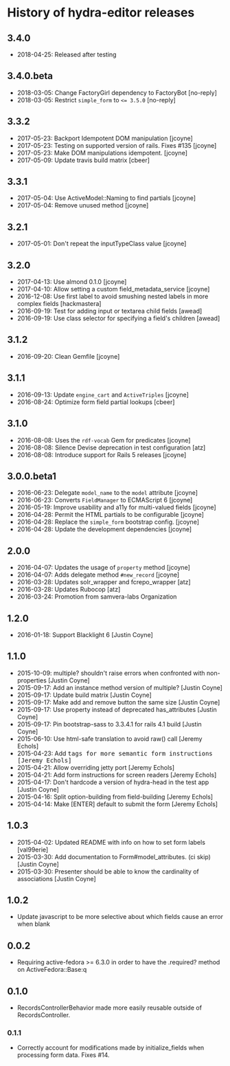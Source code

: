# History of hydra-editor releases

## 3.4.0
* 2018-04-25: Released after testing

## 3.4.0.beta
* 2018-03-05: Change FactoryGirl dependency to FactoryBot [no-reply]
* 2018-03-05: Restrict `simple_form` to `<= 3.5.0` [no-reply]

## 3.3.2
* 2017-05-23: Backport Idempotent DOM manipulation [jcoyne]
* 2017-05-23: Testing on supported version of rails. Fixes #135 [jcoyne]
* 2017-05-23: Make DOM manipulations idempotent. [jcoyne]
* 2017-05-09: Update travis build matrix [cbeer]

## 3.3.1
* 2017-05-04: Use ActiveModel::Naming to find partials [jcoyne]
* 2017-05-04: Remove unused method [jcoyne]

## 3.2.1
* 2017-05-01: Don't repeat the inputTypeClass value [jcoyne]

## 3.2.0
* 2017-04-13: Use almond 0.1.0 [jcoyne]
* 2017-04-10: Allow setting a custom field_metadata_service [jcoyne]
* 2016-12-08: Use first label to avoid smushing nested labels in more complex fields [hackmastera]
* 2016-09-19: Test for adding input or textarea child fields [awead]
* 2016-09-19: Use class selector for specifying a field's children [awead]

## 3.1.2
* 2016-09-20: Clean Gemfile [jcoyne]

## 3.1.1
* 2016-09-13: Update `engine_cart` and `ActiveTriples` [jcoyne]
* 2016-08-24: Optimize form field partial lookups [cbeer]

## 3.1.0
* 2016-08-08: Uses the `rdf-vocab` Gem for predicates [jcoyne]
* 2016-08-08: Silence Devise deprecation in test configuration [atz]
* 2016-08-08: Introduce support for Rails 5 releases [jcoyne]

## 3.0.0.beta1
* 2016-06-23: Delegate `model_name` to the `model` attribute [jcoyne]
* 2016-06-23: Converts `FieldManager` to ECMAScript 6 [jcoyne]
* 2016-05-19: Improve usability and a11y for multi-valued fields [jcoyne]
* 2016-04-28: Permit the HTML partials to be configurable [jcoyne]
* 2016-04-28: Replace the `simple_form` bootstrap config. [jcoyne]
* 2016-04-28: Update the development dependencies [jcoyne]

## 2.0.0

* 2016-04-07: Updates the usage of `property` method [jcoyne]
* 2016-04-07: Adds delegate method `#new_record` [jcoyne]
* 2016-03-28: Updates solr_wrapper and fcrepo_wrapper [atz]
* 2016-03-28: Updates Rubocop [atz]
* 2016-03-24: Promotion from samvera-labs Organization

## 1.2.0
* 2016-01-18: Support Blacklight 6 [Justin Coyne]

## 1.1.0
* 2015-10-09: multiple? shouldn't raise errors when confronted with non-properties [Justin Coyne]
* 2015-09-17: Add an instance method version of multiple? [Justin Coyne]
* 2015-09-17: Update build matrix [Justin Coyne]
* 2015-09-17: Make add and remove button the same size [Justin Coyne]
* 2015-09-17: Use property instead of deprecated has_attributes [Justin Coyne]
* 2015-09-17: Pin bootstrap-sass to 3.3.4.1 for rails 4.1 build [Justin Coyne]
* 2015-06-10: Use html-safe translation to avoid raw() call [Jeremy Echols]
* 2015-04-23: Add <kbd> tags for more semantic form instructions [Jeremy Echols]
* 2015-04-21: Allow overriding jetty port [Jeremy Echols]
* 2015-04-21: Add form instructions for screen readers [Jeremy Echols]
* 2015-04-17: Don't hardcode a version of hydra-head in the test app [Justin Coyne]
* 2015-04-16: Split option-building from field-building [Jeremy Echols]
* 2015-04-14: Make [ENTER] default to submit the form [Jeremy Echols]

## 1.0.3
* 2015-04-02: Updated README with info on how to set form labels [val99erie]
* 2015-03-30: Add documentation to Form#model_attributes. (ci skip) [Justin Coyne]
* 2015-03-30: Presenter should be able to know the cardinality of associations [Justin Coyne]

## 1.0.2
* Update javascript to be more selective about which fields cause an error when blank

## 0.0.2
* Requiring active-fedora >= 6.3.0 in order to have the .required? method on ActiveFedora::Base:q

## 0.1.0
* RecordsControllerBehavior made more easily reusable outside of RecordsController.

### 0.1.1
* Correctly account for modifications made by initialize_fields when processing form data. Fixes #14.
